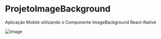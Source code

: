# ProjetoImageBackground

Aplicação Mobile utilizando o Componente ImageBackground React-Native

![image](https://user-images.githubusercontent.com/106246945/178641999-d5af48a4-e05a-4b30-9cfe-10293eb62019.png)

